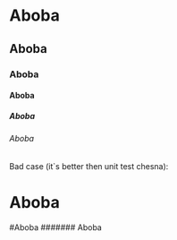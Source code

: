 # Aboba
## Aboba
### Aboba
#### Aboba
##### Aboba
###### Aboba
Bad case (it`s better then unit test chesna):
 # Aboba 
#Aboba
####### Aboba
